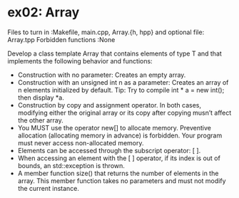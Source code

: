 # ex02: Array
Files to turn in :Makefile, main.cpp, Array.{h, hpp}
and optional file: Array.tpp
Forbidden functions :None

Develop a class template Array that contains elements of type T
and that implements the following behavior and functions:

- Construction with no parameter: Creates an empty array.
- Construction with an unsigned int n as a parameter:
    Creates an array of n elements initialized by default.
    Tip: Try to compile int * a = new int(); then display *a.
- Construction by copy and assignment operator. In both cases,
    modifying either the original array or its copy after copying
    musn’t affect the other array.
- You MUST use the operator new[] to allocate memory.
    Preventive allocation (allocating memory in advance) is forbidden.
    Your program must never access non-allocated memory.
- Elements can be accessed through the subscript operator: [ ].
- When accessing an element with the [ ] operator,
    if its index is out of bounds, an std::exception is thrown.
- A member function size() that returns the number of elements in the array.
    This member function takes no parameters and
    must not modify the current instance.
